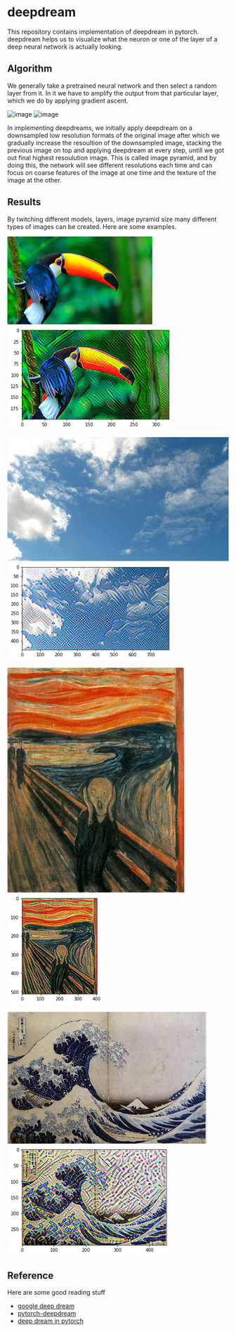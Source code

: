 
# deepdream 
This repository contains implementation of deepdream in pytorch. deepdream helps us to 
visualize what the neuron or one of the layer of a deep neural network is actually looking. 
## Algorithm

We generally take a pretrained neural network and then select a random layer from it. In it we have to 
amplify the output from that particular layer, which we do by applying gradient ascent.

![image](https://user-images.githubusercontent.com/76916164/132576082-fc5ab9b8-fb6e-4b6d-a2ae-f5a51dfedb25.png)
![image](https://user-images.githubusercontent.com/76916164/132576122-a4d9a1a2-1070-4240-9192-3dbbebe2f67a.png)



In implementing deepdreams, we initially apply deepdream on a downsampled low resolution formats of the original image
after which we gradually increase the resoultion of the downsampled image, stacking the previous image on top and applying deepdream at every step, untill
we got out final highest resoulution image. This is called image pyramid, and by doing this, the network will see different resolutions each time and can focus on coarse features of the image at one time and the texture of the image at the other.

## Results
By twitching different models, layers, image pyramid size many different types of images can be created. Here are some examples.


![Toucan](https://github.com/Sandstorm831/Deep-Dreams/blob/main/Original%20Images/Toucan.jpg)
![processed_toucan](https://github.com/Sandstorm831/Deep-Dreams/blob/main/Processed%20Images/processed_toucan.png)


![sky-dd](https://github.com/Sandstorm831/Deep-Dreams/blob/main/Original%20Images/sky-dd.jpeg)
![processed_sky-dd](https://github.com/Sandstorm831/Deep-Dreams/blob/main/Processed%20Images/processed_sky-dd.png)


![daali](https://github.com/Sandstorm831/Deep-Dreams/blob/main/Original%20Images/daali.jpg)
![processed_daali](https://github.com/Sandstorm831/Deep-Dreams/blob/main/Processed%20Images/processed_daali.png)


![wave](https://github.com/Sandstorm831/Deep-Dreams/blob/main/Original%20Images/wave.jpeg)
![processed_wave](https://github.com/Sandstorm831/Deep-Dreams/blob/main/Processed%20Images/processed_wave.png)



## Reference

Here are some good reading stuff

- [google deep dream](https://github.com/google/deepdream)
- [pytorch-deepdream](https://github.com/gordicaleksa/pytorch-deepdream)
- [deep dream in pytorch](https://github.com/duc0/deep-dream-in-pytorch)
